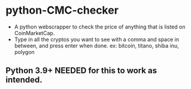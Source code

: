 # python-CMC-checker
* A python webscrapper to check the price of anything that is listed on CoinMarketCap.
* Type in all the cryptos you want to see with a comma and space in between, and press enter when done. 
ex: bitcoin, titano, shiba inu, polygon
## Python 3.9+ NEEDED for this to work as intended. 